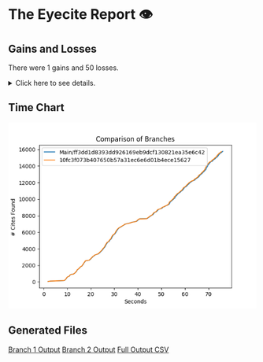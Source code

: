 # The Eyecite Report :eye:



Gains and Losses
---------
There were 1 gains and 50 losses.

<details>
<summary>Click here to see details.</summary>

|     id     |  Gain  |            Loss            |
| ---------- | ------ | -------------------------- |
|  4690516   |        | 211 Cal.App.4th at p. 767  |
|  4690516   |        | 211 Cal.App.4th at p. 766  |
|  4690516   |        | 47 Cal.App.5th at p. 1050  |
|  4690516   |        | 228 Cal.App.4th at p. 728  |
|  4690516   |        | 211 Cal.App.4th at
p. 766  |
|  4690516   |        | 225 Cal.App.4th at p. 1218 |
|  4690516   |        | 225 Cal.App.4th at p. 1216 |
|  3149869   |        |    56 Cal.4th at
p. 447    |
|  3149869   |        |    51 Cal.4th at p. 861    |
|  3149869   |        | 80 Cal.App.4th at
p. 1207  |
|  3149869   |        |   37 Cal.4th at p. 1237    |
|  3149869   |        |   59 Cal.4th at p. 1176    |
|  3149869   |        |    56 Cal.4th at p. 463    |
|  2123399   |        |  28 Cal. App.3d at p. 417  |
|  2168025   | supra, |                            |
|  2168025   |        | 191 Cal. App.3d at p. 305  |
|  1431414   |        |  28 Cal. App.3d at p. 273  |
|  1431414   |        |   316 F. Supp. at p. 884   |
|  1431414   |        |  316 F. Supp. at p. 1282   |
|  1431414   |        |    37 L.Ed.2d at p. 177    |
|  1431414   |        |     84 L.Ed. at p. 833     |
|  1431414   |        |     433 U.S. at p. 573     |
|  1431414   |        |     498 F.2d at p. 825     |
|  1431414   |        |    53 L.Ed.2d at p. 975    |
|  1431414   |        |     309 U.S. at p. 408     |
|  1431414   |        |   447 F. Supp. at p. 729   |
|  1431414   |        |     202 F.2d at p. 868     |
|  1431414   |        |     84 L.Ed. at p. 835     |
|  1431414   |        |     106 F.2d at p. 51      |
|  1431414   |        |  316 F. Supp. at p. 1280   |
|  1431414   |        |   400 F. Supp. at p. 846   |
|  1431414   |        |    53 L.Ed.2d at p. 969    |
|  1431414   |        | 29 Hastings L.J. at p. 754 |
|  1431414   |        |  138 Cal. App.2d at p. 86  |
|  1431414   |        | 29 Hastings L.J. at p. 773 |
|  1431414   |        | 174 Cal. App.2d at p. 651  |
|  1431414   |        |     309 U.S. at p. 404     |
|  1431414   |        |     412 U.S. at p. 561     |
|  1431414   |        | 51 Texas L.Rev. at p. 647  |
|  1431414   |        |  441 F. Supp. at p. 1330   |
|  1431414   |        |   444 F. Supp. at p. 284   |
|  1431414   |        |   447 F. Supp. at p. 728   |
|  1431414   |        |    53 L.Ed.2d at p. 977    |
|  1431414   |        |   400 F. Supp. at p. 844   |
|  2791588   |        |    45 Cal.4th at p. 299    |
|  1033859   |        |    53 Cal.4th at p. 346    |
|  1033859   |        | 171 Cal.App.4th at
p. 585  |
|  1033859   |        | 98 Cal.App.4th at p. 1103  |
|  1033859   |        |    53 Cal.4th at p. 348    |
|  1033859   |        | 98 Cal.App.4th at p. 1102  |
|  1033859   |        | 171 Cal.App.4th at p. 585  |


</details>



Time Chart
---------

![image](https://raw.githubusercontent.com/freelawproject/eyecite/artifacts/252/results/chart.png)


Generated Files
---------

[Branch 1 Output](https://raw.githubusercontent.com/freelawproject/eyecite/artifacts/252/results/ff3dd1d8393dd926169eb9dcf130821ea35e6c42.json)
[Branch 2 Output](https://raw.githubusercontent.com/freelawproject/eyecite/artifacts/252/results/10fc3f073b407650b57a31ec6e6d01b4ece15627.json)
[Full Output CSV ](https://raw.githubusercontent.com/freelawproject/eyecite/artifacts/252/results/output.csv)

